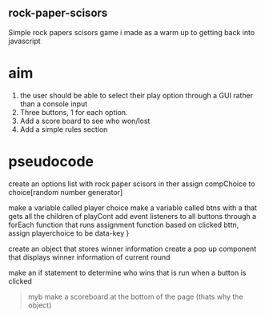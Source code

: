 ## rock-paper-scisors

Simple rock papers scisors game i made as a warm up to getting back into javascript


# aim

1. the user should be able to select their play option through a GUI rather than a console input
2. Three buttons, 1 for each option.
3. Add a score board to see who won/lost
4. Add a simple rules section



# pseudocode
create an options list with rock paper scisors in ther
assign compChoice to choice[random number generator]

make a variable called player choice
make a variable called btns with a that gets all the children of playCont
    add event listeners to all buttons through a forEach function that runs assignment function
    based on clicked bttn, assign playerchoice to be data-key 
}

create an object that stores winner information
create a pop up component that displays winner information of current round

make an if statement to determine who wins that is run when a button is clicked
>myb make a scoreboard at the bottom of the page (thats why the object)